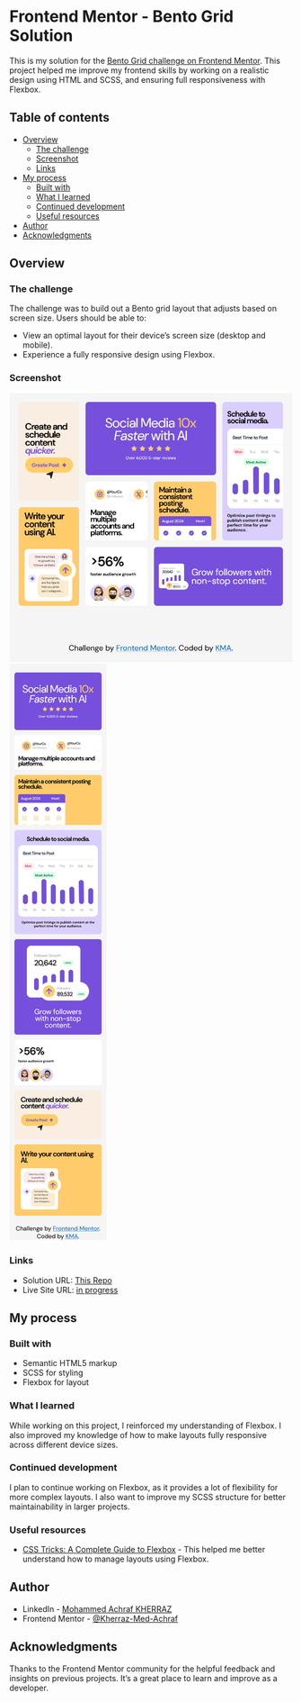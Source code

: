
# Frontend Mentor - Bento Grid Solution

This is my solution for the [Bento Grid challenge on Frontend Mentor](https://www.frontendmentor.io/challenges/bento-grid-RMydElrlOj). This project helped me improve my frontend skills by working on a realistic design using HTML and SCSS, and ensuring full responsiveness with Flexbox.

## Table of contents

- [Overview](#overview)
  - [The challenge](#the-challenge)
  - [Screenshot](#screenshot)
  - [Links](#links)
- [My process](#my-process)
  - [Built with](#built-with)
  - [What I learned](#what-i-learned)
  - [Continued development](#continued-development)
  - [Useful resources](#useful-resources)
- [Author](#author)
- [Acknowledgments](#acknowledgments)

## Overview

### The challenge

The challenge was to build out a Bento grid layout that adjusts based on screen size. Users should be able to:

- View an optimal layout for their device’s screen size (desktop and mobile).
- Experience a fully responsive design using Flexbox.

### Screenshot

![Desktop version](./Screenshot%20-%20desktop%20-%20Frontend%20Mentor%20Bento%20grid.png)
![Mobile version](./Screenshot%20-%20mobile%20-%20Frontend%20Mentor%20Bento%20grid.png)

### Links

- Solution URL: [This Repo](https://github.com/Kherraz-Med-Achraf/Bento-grid)
- Live Site URL: [in progress]()

## My process

### Built with

- Semantic HTML5 markup
- SCSS for styling
- Flexbox for layout

### What I learned

While working on this project, I reinforced my understanding of Flexbox. I also improved my knowledge of how to make layouts fully responsive across different device sizes.


### Continued development

I plan to continue working on Flexbox, as it provides a lot of flexibility for more complex layouts. I also want to improve my SCSS structure for better maintainability in larger projects.

### Useful resources

- [CSS Tricks: A Complete Guide to Flexbox](https://css-tricks.com/snippets/css/a-guide-to-flexbox/) - This helped me better understand how to manage layouts using Flexbox.

## Author

- LinkedIn - [Mohammed Achraf KHERRAZ](https://www.linkedin.com/in/mohammed-achraf-kherraz/)
- Frontend Mentor - [@Kherraz-Med-Achraf](https://www.frontendmentor.io/profile/Kherraz-Med-Achraf)

## Acknowledgments

Thanks to the Frontend Mentor community for the helpful feedback and insights on previous projects. It’s a great place to learn and improve as a developer.
